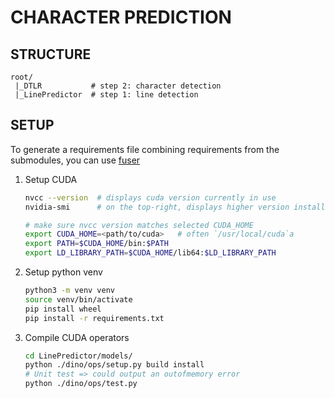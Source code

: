 # CHARACTER PREDICTION

## STRUCTURE

```
root/
 |_DTLR           # step 2: character detection
 |_LinePredictor  # step 1: line detection
```

## SETUP

To generate a requirements file combining requirements from the submodules, you can use [fuser](https://github.com/paulhectork/fuser)

1. Setup CUDA

	```bash
	nvcc --version  # displays cuda version currently in use
	nvidia-smi      # on the top-right, displays higher version installed on the system

	# make sure nvcc version matches selected CUDA_HOME
	export CUDA_HOME=<path/to/cuda>   # often `/usr/local/cuda`a
	export PATH=$CUDA_HOME/bin:$PATH
	export LD_LIBRARY_PATH=$CUDA_HOME/lib64:$LD_LIBRARY_PATH
	```
2. Setup python venv
	```bash
	python3 -m venv venv
	source venv/bin/activate
	pip install wheel
	pip install -r requirements.txt
	```
3. Compile CUDA operators
	```bash
	cd LinePredictor/models/
	python ./dino/ops/setup.py build install
	# Unit test => could output an outofmemory error
	python ./dino/ops/test.py
	```

